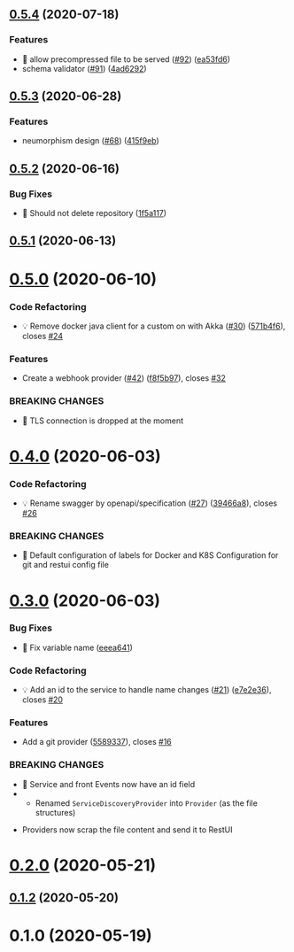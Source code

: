 ## [0.5.4](https://github.com/MaethorNaur/restui/compare/v0.5.3...v0.5.4) (2020-07-18)


### Features

* 🎸 allow precompressed file to be served ([#92](https://github.com/MaethorNaur/restui/issues/92)) ([ea53fd6](https://github.com/MaethorNaur/restui/commit/ea53fd608d7d60141ec134e8b9d388df748b591f))
* schema validator ([#91](https://github.com/MaethorNaur/restui/issues/91)) ([4ad6292](https://github.com/MaethorNaur/restui/commit/4ad62925e432f96ed76807b07e55704c25ad14be))



## [0.5.3](https://github.com/MaethorNaur/restui/compare/v0.5.2...v0.5.3) (2020-06-28)


### Features

* neumorphism design ([#68](https://github.com/MaethorNaur/restui/issues/68)) ([415f9eb](https://github.com/MaethorNaur/restui/commit/415f9eb5d4d079b0580e2d76bbc8c8fbb7d16413))



## [0.5.2](https://github.com/MaethorNaur/restui/compare/v0.5.1...v0.5.2) (2020-06-16)


### Bug Fixes

* 🐛 Should not delete repository ([1f5a117](https://github.com/MaethorNaur/restui/commit/1f5a1171d33763c20760d21f27f6369275fb1dfe))



## [0.5.1](https://github.com/MaethorNaur/restui/compare/v0.5.0...v0.5.1) (2020-06-13)



# [0.5.0](https://github.com/MaethorNaur/restui/compare/v0.4.0...v0.5.0) (2020-06-10)


### Code Refactoring

* 💡 Remove docker java client for a custom on with Akka ([#30](https://github.com/MaethorNaur/restui/issues/30)) ([571b4f6](https://github.com/MaethorNaur/restui/commit/571b4f6f3fcb605585d8b644a14e1a63145ee56c)), closes [#24](https://github.com/MaethorNaur/restui/issues/24)


### Features

* Create a webhook provider ([#42](https://github.com/MaethorNaur/restui/issues/42)) ([f8f5b97](https://github.com/MaethorNaur/restui/commit/f8f5b9799075a62822bf2556697139e48d13f556)), closes [#32](https://github.com/MaethorNaur/restui/issues/32)


### BREAKING CHANGES

* 🧨 TLS connection is dropped at the moment



# [0.4.0](https://github.com/MaethorNaur/restui/compare/v0.3.0...v0.4.0) (2020-06-03)


### Code Refactoring

* 💡 Rename swagger by openapi/specification ([#27](https://github.com/MaethorNaur/restui/issues/27)) ([39466a8](https://github.com/MaethorNaur/restui/commit/39466a891f9b29b7d27fbf96a835f16cabf6fd5d)), closes [#26](https://github.com/MaethorNaur/restui/issues/26)


### BREAKING CHANGES

* 🧨 Default configuration of labels for Docker and K8S
Configuration for git and restui config file



# [0.3.0](https://github.com/MaethorNaur/restui/compare/v0.2.0...v0.3.0) (2020-06-03)


### Bug Fixes

* 🐛 Fix variable name ([eeea641](https://github.com/MaethorNaur/restui/commit/eeea6415071f4827bab038c74e6c5051d68f2576))


### Code Refactoring

* 💡 Add an id to the service to handle name changes ([#21](https://github.com/MaethorNaur/restui/issues/21)) ([e7e2e36](https://github.com/MaethorNaur/restui/commit/e7e2e3655ef9944dd3fdfa7752a3c8dcd18391a0)), closes [#20](https://github.com/MaethorNaur/restui/issues/20)


### Features

* Add a git provider ([5589337](https://github.com/MaethorNaur/restui/commit/5589337699f0cb3dac21cf71e0facc8f832f674f)), closes [#16](https://github.com/MaethorNaur/restui/issues/16)


### BREAKING CHANGES

* 🧨 Service and front Events now have an id field
* - Renamed `ServiceDiscoveryProvider` into `Provider` (as the file structures)
- Providers now scrap the file content and send it to RestUI



# [0.2.0](https://github.com/MaethorNaur/restui/compare/v0.1.2...v0.2.0) (2020-05-21)



## [0.1.2](https://github.com/MaethorNaur/restui/compare/v0.1.0...v0.1.2) (2020-05-20)



# 0.1.0 (2020-05-19)



